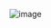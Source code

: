 ![image](https://user-images.githubusercontent.com/89775352/172053234-f45d9156-3edc-4f3e-b5b9-dce5ecbda111.png)
